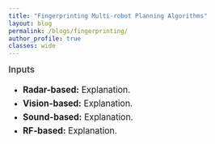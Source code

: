 ```yaml
---
title: "Fingerprinting Multi-robot Planning Algorithms"
layout: blog
permalink: /blogs/fingerprinting/
author_profile: true
classes: wide
---
```


<style>
.page__title {
    color: #494e52 !important;
    font-weight: bold;
}

.page__content {
    font-size: 1em;
    color: #494e52;
    line-height: 1.5;
}

.blog-date {
    font-size: 1em;
    color: #7a8288;
    margin-bottom: 1em;
}

.blog-section {
    margin-bottom: 1.5em;
}

.blog-section-title {
    font-size: 1.2em;
    font-weight: bold;
    margin-bottom: 0.8em;
    color: #494e52;
}

.blog-image {
    text-align: center;
    margin: 1.5em 0;
}

.read-time {
    font-size: 1em;
    color: #7a8288; 
    margin-top: 1em;
    margin-bottom: 1.5em;
}

.read-time-icon {
    margin-right: 0.2em;
}

.blog-content {
    font-size: 1.2em;
    line-height: 1.6;
}
</style>

<div class="blog-section">
    <div class="blog-section-title">Inputs</div>
    <ul class="blog-content">
        <li><strong>Radar-based:</strong> Explanation.</li>
        <li><strong>Vision-based:</strong> Explanation.</li>
        <li><strong>Sound-based:</strong> Explanation.</li>
        <li><strong>RF-based:</strong> Explanation.</li>
    </ul>
</div>